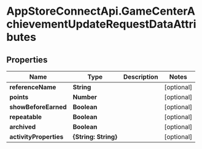 # AppStoreConnectApi.GameCenterAchievementUpdateRequestDataAttributes

## Properties

Name | Type | Description | Notes
------------ | ------------- | ------------- | -------------
**referenceName** | **String** |  | [optional] 
**points** | **Number** |  | [optional] 
**showBeforeEarned** | **Boolean** |  | [optional] 
**repeatable** | **Boolean** |  | [optional] 
**archived** | **Boolean** |  | [optional] 
**activityProperties** | **{String: String}** |  | [optional] 



